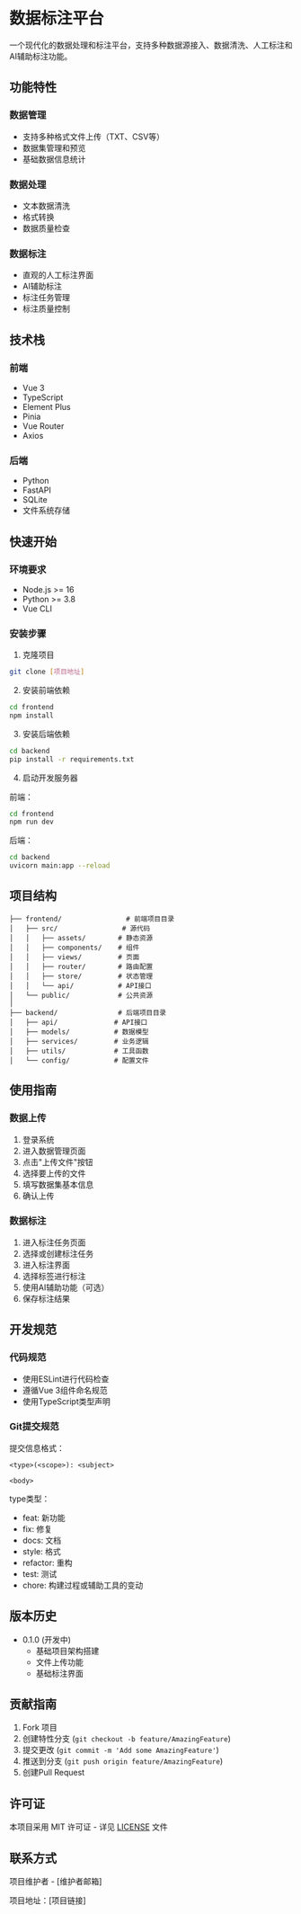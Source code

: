 # 数据标注平台

一个现代化的数据处理和标注平台，支持多种数据源接入、数据清洗、人工标注和AI辅助标注功能。

## 功能特性

### 数据管理
- 支持多种格式文件上传（TXT、CSV等）
- 数据集管理和预览
- 基础数据信息统计

### 数据处理
- 文本数据清洗
- 格式转换
- 数据质量检查

### 数据标注
- 直观的人工标注界面
- AI辅助标注
- 标注任务管理
- 标注质量控制

## 技术栈

### 前端
- Vue 3
- TypeScript
- Element Plus
- Pinia
- Vue Router
- Axios

### 后端
- Python
- FastAPI
- SQLite
- 文件系统存储

## 快速开始

### 环境要求
- Node.js >= 16
- Python >= 3.8
- Vue CLI

### 安装步骤

1. 克隆项目
```bash
git clone [项目地址]
```

2. 安装前端依赖
```bash
cd frontend
npm install
```

3. 安装后端依赖
```bash
cd backend
pip install -r requirements.txt
```

4. 启动开发服务器

前端：
```bash
cd frontend
npm run dev
```

后端：
```bash
cd backend
uvicorn main:app --reload
```

## 项目结构

```
├── frontend/                # 前端项目目录
│   ├── src/                # 源代码
│   │   ├── assets/        # 静态资源
│   │   ├── components/    # 组件
│   │   ├── views/         # 页面
│   │   ├── router/        # 路由配置
│   │   ├── store/         # 状态管理
│   │   └── api/           # API接口
│   └── public/            # 公共资源
│
├── backend/               # 后端项目目录
│   ├── api/              # API接口
│   ├── models/           # 数据模型
│   ├── services/         # 业务逻辑
│   ├── utils/            # 工具函数
│   └── config/           # 配置文件

```

## 使用指南

### 数据上传
1. 登录系统
2. 进入数据管理页面
3. 点击"上传文件"按钮
4. 选择要上传的文件
5. 填写数据集基本信息
6. 确认上传

### 数据标注
1. 进入标注任务页面
2. 选择或创建标注任务
3. 进入标注界面
4. 选择标签进行标注
5. 使用AI辅助功能（可选）
6. 保存标注结果

## 开发规范

### 代码规范
- 使用ESLint进行代码检查
- 遵循Vue 3组件命名规范
- 使用TypeScript类型声明

### Git提交规范
提交信息格式：
```
<type>(<scope>): <subject>

<body>
```

type类型：
- feat: 新功能
- fix: 修复
- docs: 文档
- style: 格式
- refactor: 重构
- test: 测试
- chore: 构建过程或辅助工具的变动

## 版本历史

- 0.1.0 (开发中)
  - 基础项目架构搭建
  - 文件上传功能
  - 基础标注界面

## 贡献指南

1. Fork 项目
2. 创建特性分支 (`git checkout -b feature/AmazingFeature`)
3. 提交更改 (`git commit -m 'Add some AmazingFeature'`)
4. 推送到分支 (`git push origin feature/AmazingFeature`)
5. 创建Pull Request

## 许可证

本项目采用 MIT 许可证 - 详见 [LICENSE](LICENSE) 文件

## 联系方式

项目维护者 - [维护者邮箱]

项目地址：[项目链接] 